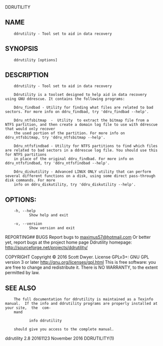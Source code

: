   DDRUTILITY
 
## NAME
        ddrutility - Tool set to aid in data recovery
 
## SYNOPSIS
        ddrutility [options]
 
## DESCRIPTION
        ddrutility - Tool set to aid in data recovery
 
        Ddrutility is a toolset designed to help aid in data recovery using GNU ddrescue. It contains the following programs:
 
        Ddru_findbad - Utility for finding what files are related to bad sectors. For more info on ddru_findbad, try 'ddru_findbad --help'.
 
        Ddru_ntfsbitmap  -  Utility  to extract the bitmap file from a NTFS partition, and then create a domain log file to use with ddrescue that would only recover
        the used portion of the partition. For more info on ddru_ntfsbitmap, try 'ddru_ntfsbitmap --help'.
 
        Ddru_ntfsfindbad - Utility for NTFS partitions to find which files are related to bad sectors in a ddrescue log file. You should use this for NTFS partitions
        in place of the original ddru_findbad. For more info on ddru_ntfsfindbad, try 'ddru_ntfsfindbad --help'.
 
        Ddru_diskutility - Advanced LINUX ONLY utility that can perform several different functions on a disk, using some direct pass-through disk commands. For more
        info on ddru_diskutility, try 'ddru_diskutility --help'.
 
## OPTIONS:
        -h, --help
               Show help and exit
 
        -v, --version
               Show version and exit
 
 REPORTING## BUGS
        Report bugs to maximus57@hotmail.com
        Or better yet, report bugs at the project home page
        Ddrutility homepage: http://sourceforge.net/projects/ddrutility/
 
 COPYRIGHT
        Copyright © 2016 Scott Dwyer.  License GPLv3+: GNU GPL version 3 or later <http://gnu.org/licenses/gpl.html>
        This is free software: you are free to change and redistribute it.  There is NO WARRANTY, to the extent permitted by law.
 
## SEE ALSO
        The full documentation for ddrutility is maintained as a Texinfo manual.  If the info and ddrutility programs are properly installed at your site,  the  com‐
        mand
 
               info ddrutility
 
        should give you access to the complete manual.
 
 ddrutility 2.8 20161123                                                     November 2016                                                              DDRUTILITY(1)
